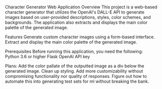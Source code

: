 Character Generator Web Application
Overview
This project is a web-based character generator that utilizes the OpenAI's DALL-E API to generate images based on user-provided descriptions, styles, color schemes, and backgrounds. The application also extracts and displays the main color palette of the generated image.

Features
Generate custom character images using a form-based interface.
Extract and display the main color palette of the generated image.

Prerequisites
Before running this application, you need the following:
Python 3.6 or higher
Flask
OpenAI API key

Plans:
Add the color pallate of the outputted image as a div below the generated image.
Clean up styling.
Add more customizability without compromising functionality nor quality of responses.
Figure out how to automate this into generating test sets for ml without breaking the bank.
